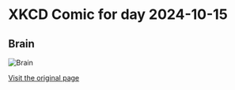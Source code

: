 
# XKCD Comic for day 2024-10-15

## Brain

![Brain](https://imgs.xkcd.com/comics/brain.png "The rest is fear of raptors.")

[Visit the original page](https://xkcd.com/212/)
